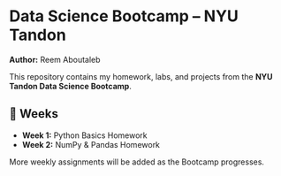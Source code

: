 # Data Science Bootcamp – NYU Tandon  
**Author:** Reem Aboutaleb  

This repository contains my homework, labs, and projects from the **NYU Tandon Data Science Bootcamp**.

## 📘 Weeks
- **Week 1:** Python Basics Homework  
- **Week 2:** NumPy & Pandas Homework  

More weekly assignments will be added as the Bootcamp progresses.
